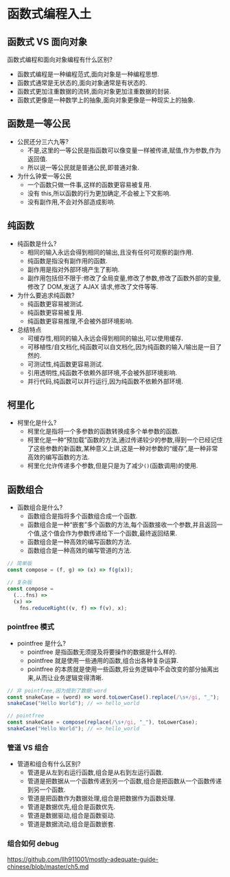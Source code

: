 # 函数式编程入土

## 函数式 VS 面向对象

函数式编程和面向对象编程有什么区别?

- 函数式编程是一种编程范式,面向对象是一种编程思想.
- 函数式通常是无状态的,面向对象通常是有状态的.
- 函数式更加注重数据的流转,面向对象更加注重数据的封装.
- 函数式更像是一种数学上的抽象,面向对象更像是一种现实上的抽象.

## 函数是一等公民

- 公民还分三六九等?
  - 不是,这里的一等公民是指函数可以像变量一样被传递,赋值,作为参数,作为返回值.
  - 所以说一等公民就是普通公民,即普通对象.
- 为什么钟爱一等公民
  - 一个函数只做一件事,这样的函数更容易被复用.
  - 没有 this,所以函数的行为更加确定,不会被上下文影响.
  - 没有副作用,不会对外部造成影响.

## 纯函数

- 纯函数是什么?
  - 相同的输入永远会得到相同的输出,且没有任何可观察的副作用.
  - 纯函数是指没有副作用的函数.
  - 副作用是指对外部环境产生了影响.
  - 副作用包括但不限于:修改了全局变量,修改了参数,修改了函数外部的变量,修改了 DOM,发送了 AJAX 请求,修改了文件等等.
- 为什么要追求纯函数?
  - 纯函数更容易被测试.
  - 纯函数更容易被复用.
  - 纯函数更容易推理,不会被外部环境影响.
- 总结特点
  - 可缓存性,相同的输入永远会得到相同的输出,可以使用缓存.
  - 可移植性/自文档化,纯函数可以自文档化,因为纯函数的输入/输出是一目了然的.
  - 可测试性,纯函数更容易测试.
  - 引用透明性,纯函数不依赖外部环境,不会被外部环境影响.
  - 并行代码,纯函数可以并行运行,因为纯函数不依赖外部环境.

## 柯里化

- 柯里化是什么?
  - 柯里化是指将一个多参数的函数转换成多个单参数的函数.
  - 柯里化是一种“预加载”函数的方法,通过传递较少的参数,得到一个已经记住了这些参数的新函数,某种意义上讲,这是一种对参数的“缓存”,是一种非常高效的编写函数的方法.
  - 柯里化允许传递多个参数,但是只是为了减少`()`(函数调用)的使用.

## 函数组合

- 函数组合是什么?
  - 函数组合是指将多个函数组合成一个函数.
  - 函数组合是一种“嵌套”多个函数的方法,每个函数接收一个参数,并且返回一个值,这个值会作为参数传递给下一个函数,最终返回结果.
  - 函数组合是一种高效的编写函数的方法.
  - 函数组合是一种高效的编写管道的方法.

```js
// 简单版
const compose = (f, g) => (x) => f(g(x));

// 复杂版
const compose =
  (...fns) =>
  (x) =>
    fns.reduceRight((v, f) => f(v), x);
```

### pointfree 模式

- pointfree 是什么?
  - pointfree 是指函数无须提及将要操作的数据是什么样的.
  - pointfree 就是使用一些通用的函数,组合出各种复杂运算.
  - pointfree 的本质就是使用一些函数,将业务逻辑中不会改变的部分抽离出来,从而让业务逻辑变得清晰.

```js
// 非 pointfree,因为提到了数据:word
const snakeCase = (word) => word.toLowerCase().replace(/\s+/gi, "_");
snakeCase("Hello World"); // => hello_world

// pointfree
const snakeCase = compose(replace(/\s+/gi, "_"), toLowerCase);
snakeCase("Hello World"); // => hello_world
```

### 管道 VS 组合

- 管道和组合有什么区别?
  - 管道是从左到右运行函数,组合是从右到左运行函数.
  - 管道是把数据从一个函数传递到另一个函数,组合是把函数从一个函数传递到另一个函数.
  - 管道是把函数作为数据处理,组合是把数据作为函数处理.
  - 管道是数据优先,组合是函数优先.
  - 管道是数据驱动,组合是函数驱动.
  - 管道是数据流动,组合是函数嵌套.

### 组合如何 debug

https://github.com/llh911001/mostly-adequate-guide-chinese/blob/master/ch5.md
